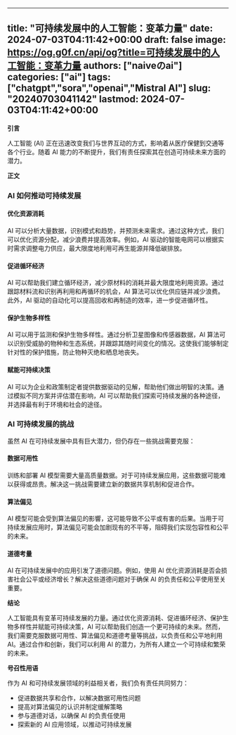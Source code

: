 
---
title: "可持续发展中的人工智能：变革力量"
date: 2024-07-03T04:11:42+00:00
draft: false
image: https://og.g0f.cn/api/og?title=可持续发展中的人工智能：变革力量
authors: ["naiveのai"]
categories: ["ai"]
tags: ["chatgpt","sora","openai","Mistral AI"]
slug: "20240703041142"
lastmod: 2024-07-03T04:11:42+00:00
---
**引言**

人工智能 (AI) 正在迅速改变我们与世界互动的方式，影响着从医疗保健到交通等各个行业。随着 AI 能力的不断提升，我们有责任探索其在创造可持续未来方面的潜力。

**正文**

### AI 如何推动可持续发展

#### 优化资源消耗

AI 可以分析大量数据，识别模式和趋势，并预测未来需求。通过这种方式，我们可以优化资源分配，减少浪费并提高效率。例如，AI 驱动的智能电网可以根据实时需求调整电力供应，最大限度地利用可再生能源并降低碳排放。

#### 促进循环经济

AI 可以帮助我们建立循环经济，减少原材料的消耗并最大限度地利用资源。通过跟踪材料流和识别再利用和再循环的机会，AI 算法可以优化供应链并减少浪费。此外，AI 驱动的自动化可以提高回收和再制造的效率，进一步促进循环性。

#### 保护生物多样性

AI 可以用于监测和保护生物多样性。通过分析卫星图像和传感器数据，AI 算法可以识别受威胁的物种和生态系统，并跟踪其随时间变化的情况。这使我们能够制定针对性的保护措施，防止物种灭绝和栖息地丧失。

#### 赋能可持续决策

AI 可以为企业和政策制定者提供数据驱动的见解，帮助他们做出明智的决策。通过模拟不同方案并评估潜在影响，AI 可以帮助我们探索可持续发展的各种途径，并选择最有利于环境和社会的途径。

### AI 可持续发展的挑战

虽然 AI 在可持续发展中具有巨大潜力，但仍存在一些挑战需要克服：

#### 数据可用性

训练和部署 AI 模型需要大量高质量数据。对于可持续发展应用，这些数据可能难以获得或昂贵。解决这一挑战需要建立新的数据共享机制和促进合作。

#### 算法偏见

AI 模型可能会受到算法偏见的影響，这可能导致不公平或有害的后果。当用于可持续发展应用时，算法偏见可能会加剧现有的不平等，阻碍我们实现包容性和公平的未来。

#### 道德考量

AI 在可持续发展中的应用引发了道德问题。例如，使用 AI 优化资源消耗是否会损害社会公平或经济增长？解决这些道德问题对于确保 AI 的负责任和公平使用至关重要。

**结论**

人工智能具有变革可持续发展的力量。通过优化资源消耗、促进循环经济、保护生物多样性并赋能可持续决策，AI 可以帮助我们创造一个更可持续的未来。然而，我们需要克服数据可用性、算法偏见和道德考量等挑战，以负责任和公平地利用 AI。通过合作和创新，我们可以利用 AI 的潜力，为所有人建立一个可持续和繁荣的未来。

**号召性用语**

作为 AI 和可持续发展领域的利益相关者，我们负有责任共同努力：

* 促进数据共享和合作，以解决数据可用性问题
* 提高对算法偏见的认识并制定缓解策略
* 参与道德对话，以确保 AI 的负责任使用
* 探索新的 AI 应用领域，以推动可持续发展